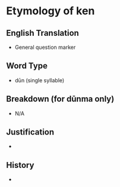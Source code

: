# Etymology of ken

## English Translation
- General question marker

## Word Type
- dūn (single syllable)

## Breakdown (for dūnma only)
- N/A

## Justification
- 

## History
- 
